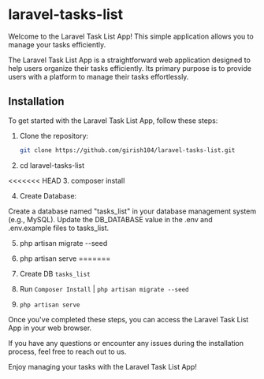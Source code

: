 # laravel-tasks-list

Welcome to the Laravel Task List App! This simple application allows you to manage your tasks efficiently.

The Laravel Task List App is a straightforward web application designed to help users organize their tasks efficiently. Its primary purpose is to provide users with a platform to manage their tasks effortlessly.

## Installation

To get started with the Laravel Task List App, follow these steps:

1. Clone the repository:
   ```bash
   git clone https://github.com/girish104/laravel-tasks-list.git

2. cd laravel-tasks-list

<<<<<<< HEAD
3. composer install

4. Create Database:

  Create a database named "tasks_list" in your database management system (e.g., MySQL).
  Update the DB_DATABASE value in the .env and .env.example files to tasks_list.

5. php artisan migrate --seed

6. php artisan serve
=======
3. Create DB `tasks_list`

4. Run `Composer Install` | `php artisan migrate --seed`

5. `php artisan serve`


Once you've completed these steps, you can access the Laravel Task List App in your web browser.

If you have any questions or encounter any issues during the installation process, feel free to reach out to us.

Enjoy managing your tasks with the Laravel Task List App!
